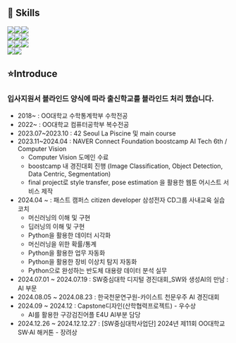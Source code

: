 <!-- ## 📞 Contact

<div style="display:flex; flex-direction:row;">
    <a href="mailto:guseob0701@naver.com">
        <img src="https://img.shields.io/badge/Naver Mail-03C75A?style=flat-square&logo=Naver&logoColor=white"> 
    </a>
    <a href="mailto:guseob0702@gmail.com">
        <img src="https://img.shields.io/badge/gmail-EA4335?style=flat-square&logo=gmail&logoColor=white"> 
    </a>
    </a>
    <a href="https://www.instagram.com/9._.sub9/">
        <img src="https://img.shields.io/badge/Instagram-E4405F?style=flat-square&logo=Instagram&logoColor=white"> 
    </a>
</div>
-->
## 💪 Skills

<div style="display:flex; flex-direction:row;">
    <img src="https://img.shields.io/badge/C-A8B9CC?style=flat-square&logo=C&logoColor=white"><img src="https://img.shields.io/badge/Python-3776AB?style=flat-square&logo=python&logoColor=white"><img src="https://img.shields.io/badge/numpy-013243?style=flat-square&logo=numpy&logoColor=white">
</div>
<div>
    <img src="https://img.shields.io/badge/pytorch-EE4C2C?style=flat-square&logo=pytorch&logoColor=white"><img src="https://img.shields.io/badge/fastapi-009688?style=flat-square&logo=fastapi&logoColor=white"><img src="https://img.shields.io/badge/mysql-4479A1?style=flat-square&logo=mysql&logoColor=white">
</div>
<div>
    <img src="https://img.shields.io/badge/linux-FCC624?style=flat-square&logo=linux&logoColor=white"><img src="https://img.shields.io/badge/docker-2496ED?style=flat-square&logo=docker&logoColor=white"><img src="https://img.shields.io/badge/git-F05032?style=flat-square&logo=git&logoColor=white">
</div>
<div>
    <img src="https://img.shields.io/badge/pandas-150458?style=flat-square&logo=pandas&logoColor=white"><img src="https://img.shields.io/badge/scikitlearn-F7931E?style=flat-square&logo=scikit-learn&logoColor=white">
</div>

## ⭐Introduce

### 입사지원서 블라인드 양식에 따라 출신학교를 블라인드 처리 했습니다.

- 2018~ : OO대학교 수학통계학부 수학전공
- 2022~ : OO대학교 컴퓨터공학부 복수전공
- 2023.07~2023.10 : 42 Seoul La Piscine 및 main course
- 2023.11~2024.04 : NAVER Connect Foundation boostcamp AI Tech 6th / Computer Vision
    - Computer Vision 도메인 수료
    - boostcamp 내 경진대회 진행 (Image Classification, Object Detection, Data Centric, Segmentation)
    - final project로 style transfer, pose estimation 을 활용한 웹툰 어시스트 서비스 제작
- 2024.04 ~ : 패스트 캠퍼스 citizen developer 삼성전자 CD그룹 사내교육 실습코치
    - 머신러닝의 이해 및 구현
    - 딥러닝의 이해 및 구현
    - Python을 활용한 데이터 시각화
    - 머신러닝을 위한 확률/통계
    - Python을 활용한 업무 자동화
    - Python을 활용한 장비 이상치 탐지 자동화
    - Python으로 완성하는 반도체 대용량 데이터 분석 실무
- 2024.07.01 ~ 2024.07.19 : SW중심대학 디지털 경진대회_SW와 생성AI의 만남 : AI 부문
- 2024.08.05 ~ 2024.08.23 : 한국천문연구원-카이스트 천문우주 AI 경진대회
- 2024.09 ~ 2024.12 : Capstone디자인(산학협력프로젝트) - 우수상
    - AI를 활용한 구강검진어플 E4U AI부분 담당
- 2024.12.26 ~ 2024.12.12.27 : [SW중심대학사업단] 2024년 제11회 OO대학교 SW·AI 해커톤 - 장려상
